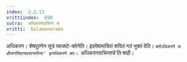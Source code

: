 ```yaml
---
index:  2.2.13
vrittiindex:  698
sutra:  अधिकरणवाचिना च
vritti:  balamanorama 
---
```


अधिकरण। शेषपूरणेन सूत्रं व्याचष्टे-क्तेनेति। इदमेषामासितं शयितं गतं भुक्तं वेति। `क्तोऽधिकरणे च ध्रौव्यगतिप्रत्यवसानार्थेभ्यः' इत्यधिकरणे क्तः। `अधिकरणवाचिनश्चे'ति षष्ठी।

